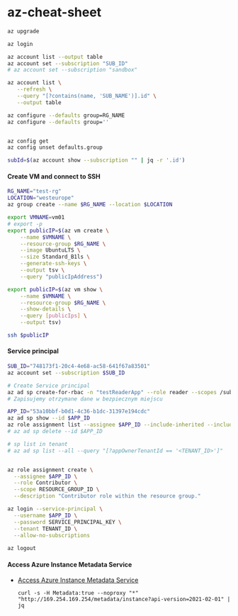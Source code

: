 # az-cheat-sheet

```bash
az upgrade

az login

az account list --output table
az account set --subscription "SUB_ID"
# az account set --subscription "sandbox"

az account list \
   --refresh \
   --query "[?contains(name, 'SUB_NAME')].id" \
   --output table

az configure --defaults group=RG_NAME
az configure --defaults group=''


az config get
az config unset defaults.group

subId=$(az account show --subscription "" | jq -r '.id')
```


#### Create VM and connect to SSH
```bash
RG_NAME="test-rg"
LOCATION="westeurope"
az group create --name $RG_NAME --location $LOCATION

export VMNAME=vm01
# export -p
export publicIP=$(az vm create \
    --name $VMNAME \
    --resource-group $RG_NAME \
    --image UbuntuLTS \
    --size Standard_B1ls \
    --generate-ssh-keys \
    --output tsv \
    --query "publicIpAddress")

export publicIP=$(az vm show \
    --name $VMNAME \
    --resource-group $RG_NAME \
    --show-details \
    --query [publicIps] \
    --output tsv)

ssh $publicIP
```

#### Service principal
```bash
SUB_ID="748173f1-20c4-4e68-ac58-641f67a83501"
az account set --subscription $SUB_ID

# Create Service principal
az ad sp create-for-rbac -n "testReaderApp" --role reader --scopes /subscriptions/$SUB_ID 
# Zapisujemy otrzymane dane w bezpiecznym miejscu

APP_ID="53a10bbf-b0d1-4c36-b1dc-31397e194cdc"
az ad sp show --id $APP_ID
az role assignment list --assignee $APP_ID --include-inherited --include-groups
# az ad sp delete --id $APP_ID

# sp list in tenant
# az ad sp list --all --query "[?appOwnerTenantId == '<TENANT_ID>']"


az role assignment create \
  --assignee $APP_ID \
  --role Contributor \
  --scope RESOURCE_GROUP_ID \
  --description "Contributor role within the resource group."

az login --service-principal \
  --username $APP_ID \
  --password SERVICE_PRINCIPAL_KEY \
  --tenant TENANT_ID \
  --allow-no-subscriptions
  
az logout
```


#### Access Azure Instance Metadata Service
* [Access Azure Instance Metadata Service](https://docs.microsoft.com/en-us/azure/virtual-machines/linux/instance-metadata-service?tabs=linux#access-azure-instance-metadata-service)

    `curl -s -H Metadata:true --noproxy "*" "http://169.254.169.254/metadata/instance?api-version=2021-02-01" | jq`

